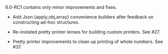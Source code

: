 6.0-RC1 contains only minor improvements and fixes.

 * Add Json.{apply,obj,array} convenience builders after feedback
   on constructing ad-hoc structures.

 * Re-instated pretty printer lenses for building custom printers. See #27.

 * Pretty printer improvements to clean up printing of whole numbers. See #37.
